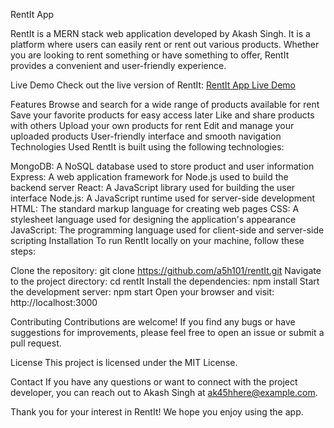 
RentIt App

RentIt is a MERN stack web application developed by Akash Singh. It is a platform where users can easily rent or rent out various products. Whether you are looking to rent something or have something to offer, RentIt provides a convenient and user-friendly experience.

Live Demo
Check out the live version of RentIt: [RentIt App Live Demo](https://rentit-app.netlify.app/)

Features
Browse and search for a wide range of products available for rent
Save your favorite products for easy access later
Like and share products with others
Upload your own products for rent
Edit and manage your uploaded products
User-friendly interface and smooth navigation
Technologies Used
RentIt is built using the following technologies:

MongoDB: A NoSQL database used to store product and user information
Express: A web application framework for Node.js used to build the backend server
React: A JavaScript library used for building the user interface
Node.js: A JavaScript runtime used for server-side development
HTML: The standard markup language for creating web pages
CSS: A stylesheet language used for designing the application's appearance
JavaScript: The programming language used for client-side and server-side scripting
Installation
To run RentIt locally on your machine, follow these steps:

Clone the repository: git clone https://github.com/a5h101/rentIt.git
Navigate to the project directory: cd rentIt
Install the dependencies: npm install
Start the development server: npm start
Open your browser and visit: http://localhost:3000

Contributing
Contributions are welcome! If you find any bugs or have suggestions for improvements, please feel free to open an issue or submit a pull request.

License
This project is licensed under the MIT License.

Contact
If you have any questions or want to connect with the project developer, you can reach out to Akash Singh at ak45hhere@example.com.

Thank you for your interest in RentIt! We hope you enjoy using the app.
